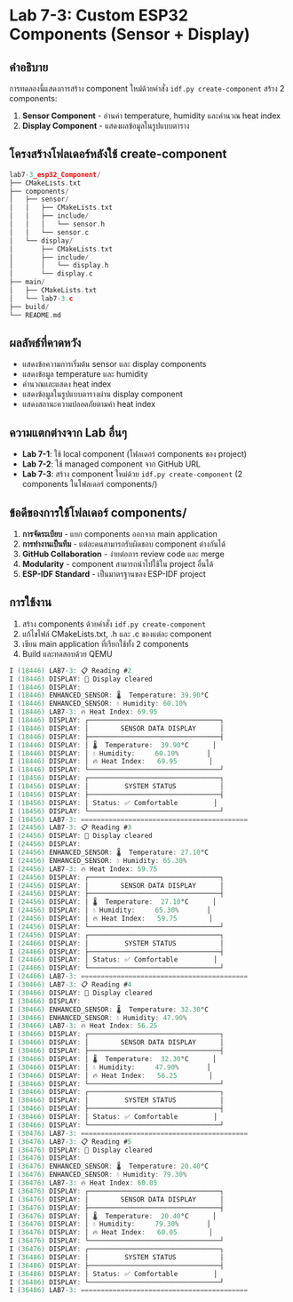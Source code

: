 # Lab 7-3: Custom ESP32 Components (Sensor + Display)

## คำอธิบาย
การทดลองนี้แสดงการสร้าง component ใหม่ด้วยคำสั่ง `idf.py create-component`
สร้าง 2 components:
1. **Sensor Component** - อ่านค่า temperature, humidity และคำนวณ heat index
2. **Display Component** - แสดงผลข้อมูลในรูปแบบตาราง

## โครงสร้างโฟลเดอร์หลังใช้ create-component
```c
lab7-3_esp32_Component/
├── CMakeLists.txt
├── components/
│   ├── sensor/
│   │   ├── CMakeLists.txt
│   │   ├── include/
│   │   │   └── sensor.h
│   │   └── sensor.c
│   └── display/
│       ├── CMakeLists.txt
│       ├── include/
│       │   └── display.h
│       └── display.c
├── main/
│   ├── CMakeLists.txt
│   └── lab7-3.c
├── build/
└── README.md
```

## ผลลัพธ์ที่คาดหวัง
- แสดงข้อความการเริ่มต้น sensor และ display components
- แสดงข้อมูล temperature และ humidity
- คำนวณและแสดง heat index
- แสดงข้อมูลในรูปแบบตารางผ่าน display component
- แสดงสถานะความปลอดภัยตามค่า heat index

## ความแตกต่างจาก Lab อื่นๆ
- **Lab 7-1**: ใช้ local component (โฟลเดอร์ components ของ project)
- **Lab 7-2**: ใช้ managed component จาก GitHub URL
- **Lab 7-3**: สร้าง component ใหม่ด้วย `idf.py create-component` (2 components ในโฟลเดอร์ components/)

## ข้อดีของการใช้โฟลเดอร์ components/
1. **การจัดระเบียบ** - แยก components ออกจาก main application
2. **การทำงานเป็นทีม** - แต่ละคนสามารถรับผิดชอบ component ต่างกันได้
3. **GitHub Collaboration** - ง่ายต่อการ review code และ merge
4. **Modularity** - component สามารถนำไปใช้ใน project อื่นได้
5. **ESP-IDF Standard** - เป็นมาตรฐานของ ESP-IDF project



## การใช้งาน
1. สร้าง components ด้วยคำสั่ง `idf.py create-component`
2. แก้ไขไฟล์ CMakeLists.txt, .h และ .c ของแต่ละ component
3. เขียน main application ที่เรียกใช้ทั้ง 2 components
4. Build และทดสอบด้วย QEMU

```c
I (18446) LAB7-3: 📋 Reading #2
I (18446) DISPLAY: 🧹 Display cleared
I (18446) DISPLAY:
I (18446) ENHANCED_SENSOR: 🌡️  Temperature: 39.90°C
I (18446) ENHANCED_SENSOR: 💧 Humidity: 60.10%
I (18446) LAB7-3: 🔥 Heat Index: 69.95
I (18446) DISPLAY: ┌─────────────────────────────────┐
I (18446) DISPLAY: │        SENSOR DATA DISPLAY      │
I (18446) DISPLAY: ├─────────────────────────────────┤
I (18446) DISPLAY: │ 🌡️  Temperature:  39.90°C      │
I (18446) DISPLAY: │ 💧 Humidity:     60.10%       │
I (18446) DISPLAY: │ 🔥 Heat Index:   69.95        │
I (18446) DISPLAY: └─────────────────────────────────┘
I (18456) DISPLAY: ┌─────────────────────────────────┐
I (18456) DISPLAY: │         SYSTEM STATUS           │
I (18456) DISPLAY: ├─────────────────────────────────┤
I (18456) DISPLAY: │ Status: ✅ Comfortable         │
I (18456) DISPLAY: └─────────────────────────────────┘
I (18456) LAB7-3: ==========================================
I (24456) LAB7-3: 📋 Reading #3
I (24456) DISPLAY: 🧹 Display cleared
I (24456) DISPLAY: 
I (24456) ENHANCED_SENSOR: 🌡️  Temperature: 27.10°C
I (24456) ENHANCED_SENSOR: 💧 Humidity: 65.30%
I (24456) LAB7-3: 🔥 Heat Index: 59.75
I (24456) DISPLAY: ┌─────────────────────────────────┐
I (24456) DISPLAY: │        SENSOR DATA DISPLAY      │
I (24456) DISPLAY: ├─────────────────────────────────┤
I (24456) DISPLAY: │ 🌡️  Temperature:  27.10°C      │
I (24456) DISPLAY: │ 💧 Humidity:     65.30%       │
I (24456) DISPLAY: │ 🔥 Heat Index:   59.75        │
I (24456) DISPLAY: └─────────────────────────────────┘
I (24456) DISPLAY: ┌─────────────────────────────────┐
I (24466) DISPLAY: │         SYSTEM STATUS           │
I (24466) DISPLAY: ├─────────────────────────────────┤
I (24466) DISPLAY: │ Status: ✅ Comfortable         │
I (24466) DISPLAY: └─────────────────────────────────┘
I (24466) LAB7-3: ==========================================
I (30466) LAB7-3: 📋 Reading #4
I (30466) DISPLAY: 🧹 Display cleared
I (30466) DISPLAY: 
I (30466) ENHANCED_SENSOR: 🌡️  Temperature: 32.30°C
I (30466) ENHANCED_SENSOR: 💧 Humidity: 47.90%
I (30466) LAB7-3: 🔥 Heat Index: 56.25
I (30466) DISPLAY: ┌─────────────────────────────────┐
I (30466) DISPLAY: │        SENSOR DATA DISPLAY      │
I (30466) DISPLAY: ├─────────────────────────────────┤
I (30466) DISPLAY: │ 🌡️  Temperature:  32.30°C      │
I (30466) DISPLAY: │ 💧 Humidity:     47.90%       │
I (30466) DISPLAY: │ 🔥 Heat Index:   56.25        │
I (30466) DISPLAY: └─────────────────────────────────┘
I (30466) DISPLAY: ┌─────────────────────────────────┐
I (30466) DISPLAY: │         SYSTEM STATUS           │
I (30466) DISPLAY: ├─────────────────────────────────┤
I (30466) DISPLAY: │ Status: ✅ Comfortable         │
I (30466) DISPLAY: └─────────────────────────────────┘
I (30476) LAB7-3: ==========================================
I (36476) LAB7-3: 📋 Reading #5
I (36476) DISPLAY: 🧹 Display cleared
I (36476) DISPLAY: 
I (36476) ENHANCED_SENSOR: 🌡️  Temperature: 20.40°C
I (36476) ENHANCED_SENSOR: 💧 Humidity: 79.30%
I (36476) LAB7-3: 🔥 Heat Index: 60.05
I (36476) DISPLAY: ┌─────────────────────────────────┐
I (36476) DISPLAY: │        SENSOR DATA DISPLAY      │
I (36476) DISPLAY: ├─────────────────────────────────┤
I (36476) DISPLAY: │ 🌡️  Temperature:  20.40°C      │
I (36476) DISPLAY: │ 💧 Humidity:     79.30%       │
I (36476) DISPLAY: │ 🔥 Heat Index:   60.05        │
I (36476) DISPLAY: └─────────────────────────────────┘
I (36476) DISPLAY: ┌─────────────────────────────────┐
I (36486) DISPLAY: │         SYSTEM STATUS           │
I (36486) DISPLAY: ├─────────────────────────────────┤
I (36486) DISPLAY: │ Status: ✅ Comfortable         │
I (36486) DISPLAY: └─────────────────────────────────┘
I (36486) LAB7-3: ==========================================
```